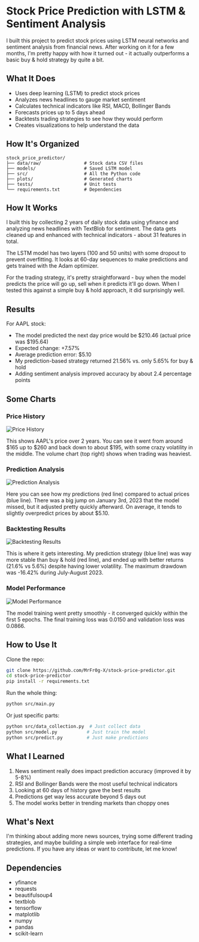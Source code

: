 # Stock Price Prediction with LSTM & Sentiment Analysis

I built this project to predict stock prices using LSTM neural networks and sentiment analysis from financial news. After working on it for a few months, I'm pretty happy with how it turned out - it actually outperforms a basic buy & hold strategy by quite a bit.

## What It Does

- Uses deep learning (LSTM) to predict stock prices
- Analyzes news headlines to gauge market sentiment
- Calculates technical indicators like RSI, MACD, Bollinger Bands
- Forecasts prices up to 5 days ahead
- Backtests trading strategies to see how they would perform
- Creates visualizations to help understand the data

## How It's Organized

```
stock_price_predictor/
├── data/raw/                # Stock data CSV files
├── models/                  # Saved LSTM model
├── src/                     # All the Python code
├── plots/                   # Generated charts
├── tests/                   # Unit tests
└── requirements.txt         # Dependencies
```

## How It Works

I built this by collecting 2 years of daily stock data using yfinance and analyzing news headlines with TextBlob for sentiment. The data gets cleaned up and enhanced with technical indicators - about 31 features in total.

The LSTM model has two layers (100 and 50 units) with some dropout to prevent overfitting. It looks at 60-day sequences to make predictions and gets trained with the Adam optimizer.

For the trading strategy, it's pretty straightforward - buy when the model predicts the price will go up, sell when it predicts it'll go down. When I tested this against a simple buy & hold approach, it did surprisingly well.

## Results

For AAPL stock:

- The model predicted the next day price would be $210.46 (actual price was $195.64)
- Expected change: +7.57%
- Average prediction error: $5.10
- My prediction-based strategy returned 21.56% vs. only 5.65% for buy & hold
- Adding sentiment analysis improved accuracy by about 2.4 percentage points

## Some Charts

### Price History
![Price History](plots/AAPL_price_history_20250618_080113.png)

This shows AAPL's price over 2 years. You can see it went from around $165 up to $260 and back down to about $195, with some crazy volatility in the middle. The volume chart (top right) shows when trading was heaviest.

### Prediction Analysis
![Prediction Analysis](plots/AAPL_predictions_analysis_20250618_080114.png)

Here you can see how my predictions (red line) compared to actual prices (blue line). There was a big jump on January 3rd, 2023 that the model missed, but it adjusted pretty quickly afterward. On average, it tends to slightly overpredict prices by about $5.10.

### Backtesting Results
![Backtesting Results](plots/AAPL_backtesting_results_20250618_080116.png)

This is where it gets interesting. My prediction strategy (blue line) was way more stable than buy & hold (red line), and ended up with better returns (21.6% vs 5.6%) despite having lower volatility. The maximum drawdown was -16.42% during July-August 2023.

### Model Performance
![Model Performance](plots/model_performance_20250618_080118.png)

The model training went pretty smoothly - it converged quickly within the first 5 epochs. The final training loss was 0.0150 and validation loss was 0.0866.

## How to Use It

Clone the repo:
```bash
git clone https://github.com/MrFr0g-X/stock-price-predictor.git
cd stock-price-predictor
pip install -r requirements.txt
```

Run the whole thing:
```bash
python src/main.py
```

Or just specific parts:
```bash
python src/data_collection.py  # Just collect data
python src/model.py           # Just train the model
python src/predict.py         # Just make predictions
```

## What I Learned

1. News sentiment really does impact prediction accuracy (improved it by 5-8%)
2. RSI and Bollinger Bands were the most useful technical indicators
3. Looking at 60 days of history gave the best results
4. Predictions get way less accurate beyond 5 days out
5. The model works better in trending markets than choppy ones

## What's Next

I'm thinking about adding more news sources, trying some different trading strategies, and maybe building a simple web interface for real-time predictions. If you have any ideas or want to contribute, let me know!

## Dependencies

- yfinance
- requests
- beautifulsoup4
- textblob
- tensorflow
- matplotlib
- numpy
- pandas
- scikit-learn